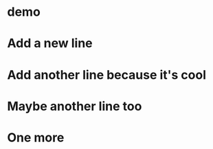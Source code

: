 # demo

# Add a new line

# Add another line because it's cool

# Maybe another line too

# One more 
